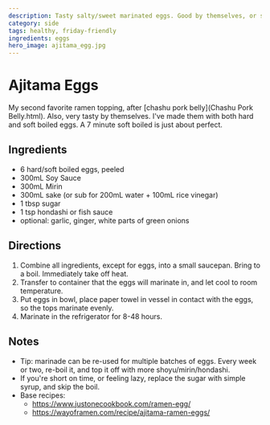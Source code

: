 ```yaml
---
description: Tasty salty/sweet marinated eggs. Good by themselves, or sliced in half and served as a ramen topping.
category: side
tags: healthy, friday-friendly
ingredients: eggs
hero_image: ajitama_egg.jpg
---
```


# Ajitama Eggs

My second favorite ramen topping, after [chashu pork belly](Chashu Pork Belly.html). Also, very tasty by themselves. I've made them with both hard and soft boiled eggs. A 7 minute soft boiled is just about perfect.

## Ingredients

- 6 hard/soft boiled eggs, peeled
- 300mL Soy Sauce
- 300mL Mirin
- 300mL sake (or sub for 200mL water + 100mL rice vinegar)
- 1 tbsp sugar
- 1 tsp hondashi or fish sauce
- optional: garlic, ginger, white parts of green onions

## Directions

1. Combine all ingredients, except for eggs, into a small saucepan. Bring to a boil. Immediately take off heat. 
2. Transfer to container that the eggs will marinate in, and let cool to room temperature. 
3. Put eggs in bowl, place paper towel in vessel in contact with the eggs, so the tops marinate evenly.
4. Marinate in the refrigerator for 8-48 hours. 

## Notes

- Tip: marinade can be re-used for multiple batches of eggs. Every week or two, re-boil it, and top it off with more shoyu/mirin/hondashi.
- If you're short on time, or feeling lazy, replace the sugar with simple syrup, and skip the boil. 
- Base recipes: 
  - <https://www.justonecookbook.com/ramen-egg/>
  - <https://wayoframen.com/recipe/ajitama-ramen-eggs/>